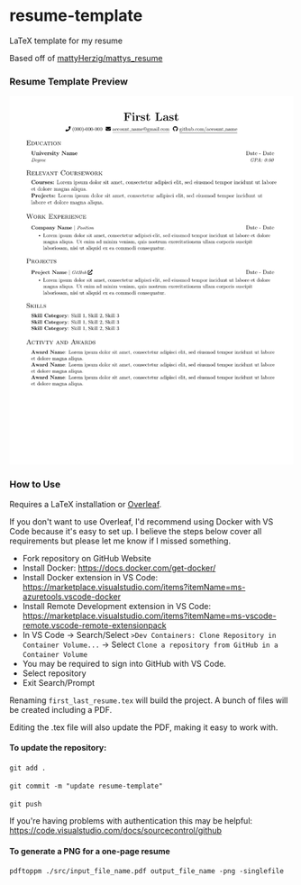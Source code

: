 # resume-template

LaTeX template for my resume

Based off of [mattyHerzig/mattys_resume](https://github.com/mattyHerzig/mattys_resume/tree/main)

### Resume Template Preview
![Resume Template Preview](template_preview.png)

### How to Use
Requires a LaTeX installation or [Overleaf](https://www.overleaf.com/). 

If you don't want to use Overleaf, I'd recommend using Docker with VS Code because it's easy to set up. I believe the steps below cover all requirements but please let me know if I missed something.

* Fork repository on GitHub Website
* Install Docker: <https://docs.docker.com/get-docker/>
* Install Docker extension in VS Code: <https://marketplace.visualstudio.com/items?itemName=ms-azuretools.vscode-docker>
* Install Remote Development extension in VS Code: <https://marketplace.visualstudio.com/items?itemName=ms-vscode-remote.vscode-remote-extensionpack>
* In VS Code -> Search/Select `>Dev Containers: Clone Repository in Container Volume...` -> Select `Clone a repository from GitHub in a Container Volume`
* You may be required to sign into GitHub with VS Code.
* Select repository
* Exit Search/Prompt

Renaming `first_last_resume.tex` will build the project. A bunch of files will be created including a PDF.

Editing the .tex file will also update the PDF, making it easy to work with.

#### To update the repository:

```
git add .

git commit -m "update resume-template"

git push
```

If you're having problems with authentication this may be helpful: <https://code.visualstudio.com/docs/sourcecontrol/github>

#### To generate a PNG for a one-page resume
```
pdftoppm ./src/input_file_name.pdf output_file_name -png -singlefile
```